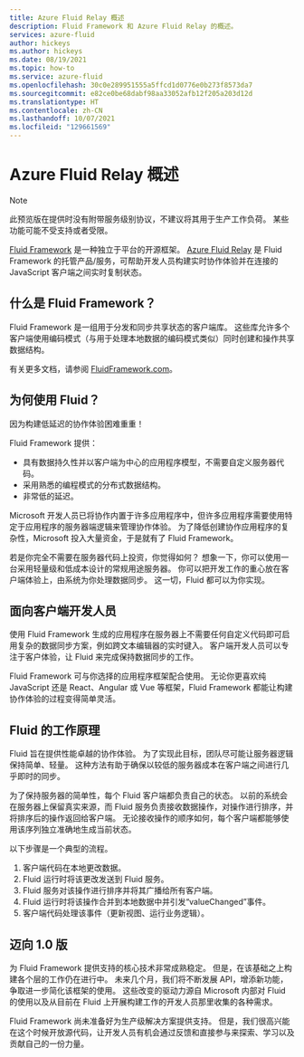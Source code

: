 ```yaml
---
title: Azure Fluid Relay 概述
description: Fluid Framework 和 Azure Fluid Relay 的概述。
services: azure-fluid
author: hickeys
ms.author: hickeys
ms.date: 08/19/2021
ms.topic: how-to
ms.service: azure-fluid
ms.openlocfilehash: 30c0e289951555a5ffcd1d0776e0b273f8573da7
ms.sourcegitcommit: e82ce0be68dabf98aa33052afb12f205a203d12d
ms.translationtype: HT
ms.contentlocale: zh-CN
ms.lasthandoff: 10/07/2021
ms.locfileid: "129661569"
---
```

# <a name="azure-fluid-relay-overview"></a>Azure Fluid Relay 概述

> [!NOTE]
> 此预览版在提供时没有附带服务级别协议，不建议将其用于生产工作负荷。 某些功能可能不受支持或者受限。

[Fluid Framework](https://fluidframework.com/) 是一种独立于平台的开源框架。 [Azure Fluid Relay](../overview/overview.md) 是 Fl​​uid Framework 的托管产品/服务，可帮助开发人员构建实时协作体验并在连接的 JavaScript 客户端之间实时复制状态。

## <a name="what-is-the-fluid-framework"></a>什么是 Fluid Framework？

Fluid Framework 是一组用于分发和同步共享状态的客户端库。 这些库允许多个客户端使用编码模式（与用于处理本地数据的编码模式类似）同时创建和操作共享数据结构。

有关更多文档，请参阅 [FluidFramework.com](https://fluidframework.com)。

## <a name="why-fluid"></a>为何使用 Fluid？

因为构建低延迟的协作体验困难重重！

Fluid Framework 提供：

- 具有数据持久性并以客户端为中心的应用程序模型，不需要自定义服务器代码。
- 采用熟悉的编程模式的分布式数据结构。
- 非常低的延迟。

Microsoft 开发人员已将协作内置于许多应用程序中，但许多应用程序需要使用特定于应用程序的服务器端逻辑来管理协作体验。 为了降低创建协作应用程序的复杂性，Microsoft 投入大量资金，于是就有了 Fluid Framework。

若是你完全不需要在服务器代码上投资，你觉得如何？ 想象一下，你可以使用一台采用轻量级和低成本设计的常规用途服务器。 你可以把开发工作的重心放在客户端体验上，由系统为你处理数据同步。 这一切，Fluid 都可以为你实现。

## <a name="focused-on-the-client-developer"></a>面向客户端开发人员

使用 Fluid Framework 生成的应用程序在服务器上不需要任何自定义代码即可启用复杂的数据同步方案，例如跨文本编辑器的实时键入。 客户端开发人员可以专注于客户体验，让 Fluid 来完成保持数据同步的工作。

Fluid Framework 可与你选择的应用程序框架配合使用。 无论你更喜欢纯 JavaScript 还是 React、Angular 或 Vue 等框架，Fluid Framework 都能让构建协作体验的过程变得简单灵活。

## <a name="how-fluid-works"></a>Fluid 的工作原理

Fluid 旨在提供性能卓越的协作体验。 为了实现此目标，团队尽可能让服务器逻辑保持简单、轻量。 这种方法有助于确保以较低的服务器成本在客户端之间进行几乎即时的同步。

为了保持服务器的简单性，每个 Fluid 客户端都负责自己的状态。 以前的系统会在服务器上保留真实来源，而 Fluid 服务负责接收数据操作，对操作进行排序，并将排序后的操作返回给客户端。 无论接收操作的顺序如何，每个客户端都能够使用该序列独立准确地生成当前状态。

以下步骤是一个典型的流程。

1. 客户端代码在本地更改数据。
1. Fluid 运行时将该更改发送到 Fluid 服务。
1. Fluid 服务对该操作进行排序并将其广播给所有客户端。
1. Fluid 运行时将该操作合并到本地数据中并引发“valueChanged”事件。
1. 客户端代码处理该事件（更新视图、运行业务逻辑）。

## <a name="getting-to-version-10"></a>迈向 1.0 版

为 Fluid Framework 提供支持的核心技术非常成熟稳定。 但是，在该基础之上构建各个层的工作仍在进行中。 未来几个月，我们将不断发展 API，增添新功能，争取进一步简化该框架的使用。 这些改变的驱动力源自 Microsoft 内部对 Fluid 的使用以及从目前在 Fluid 上开展构建工作的开发人员那里收集的各种需求。

Fluid Framework 尚未准备好为生产级解决方案提供支持。 但是，我们很高兴能在这个时候开放源代码，让开发人员有机会通过反馈和直接参与来探索、学习以及贡献自己的一份力量。
